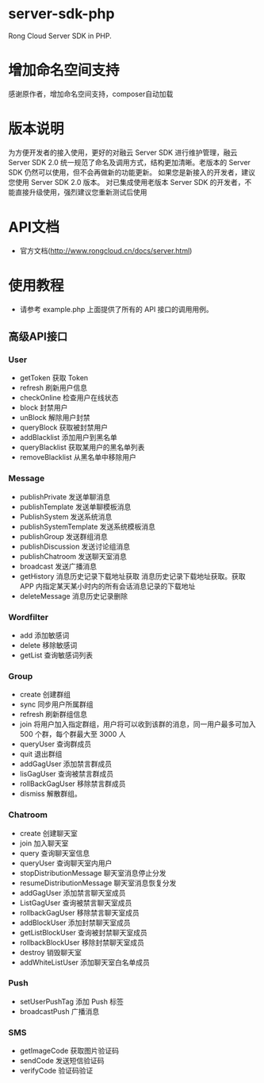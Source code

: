 server-sdk-php
=================

Rong Cloud Server SDK in PHP.
# 增加命名空间支持
感谢原作者，增加命名空间支持，composer自动加载

# 版本说明
为方便开发者的接入使用，更好的对融云 Server SDK 进行维护管理，融云 Server SDK 2.0 统一规范了命名及调用方式，结构更加清晰。老版本的 Server SDK 仍然可以使用，但不会再做新的功能更新。
如果您是新接入的开发者，建议您使用 Server SDK 2.0 版本。 对已集成使用老版本 Server SDK 的开发者，不能直接升级使用，强烈建议您重新测试后使用
# API文档
- 官方文档(http://www.rongcloud.cn/docs/server.html)

# 使用教程
* 请参考 example.php 上面提供了所有的 API 接口的调用用例。

## 高级API接口
### User
- getToken  获取 Token 
- refresh  刷新用户信息
- checkOnline  检查用户在线状态 
- block  封禁用户
- unBlock  解除用户封禁
- queryBlock  获取被封禁用户
- addBlacklist  添加用户到黑名单
- queryBlacklist  获取某用户的黑名单列表
- removeBlacklist  从黑名单中移除用户

### Message
- publishPrivate  发送单聊消息
- publishTemplate  发送单聊模板消息
- PublishSystem  发送系统消息
- publishSystemTemplate  发送系统模板消息
- publishGroup  发送群组消息
- publishDiscussion  发送讨论组消息
- publishChatroom  发送聊天室消息
- broadcast  发送广播消息
- getHistory  消息历史记录下载地址获取 消息历史记录下载地址获取。获取 APP 内指定某天某小时内的所有会话消息记录的下载地址
- deleteMessage  消息历史记录删除

### Wordfilter
- add  添加敏感词
- delete  移除敏感词
- getList  查询敏感词列表

### Group
- create  创建群组
- sync  同步用户所属群组
- refresh  刷新群组信息
- join  将用户加入指定群组，用户将可以收到该群的消息，同一用户最多可加入 500 个群，每个群最大至 3000 人
- queryUser  查询群成员
- quit  退出群组
- addGagUser  添加禁言群成员
- lisGagUser  查询被禁言群成员
- rollBackGagUser  移除禁言群成员
- dismiss  解散群组。

### Chatroom
- create  创建聊天室
- join  加入聊天室
- query  查询聊天室信息
- queryUser  查询聊天室内用户
- stopDistributionMessage  聊天室消息停止分发
- resumeDistributionMessage  聊天室消息恢复分发
- addGagUser  添加禁言聊天室成员
- ListGagUser  查询被禁言聊天室成员
- rollbackGagUser  移除禁言聊天室成员
- addBlockUser  添加封禁聊天室成员
- getListBlockUser  查询被封禁聊天室成员
- rollbackBlockUser  移除封禁聊天室成员
- destroy  销毁聊天室
- addWhiteListUser  添加聊天室白名单成员

### Push
- setUserPushTag  添加 Push 标签
- broadcastPush  广播消息

### SMS
- getImageCode  获取图片验证码
- sendCode  发送短信验证码
- verifyCode  验证码验证
